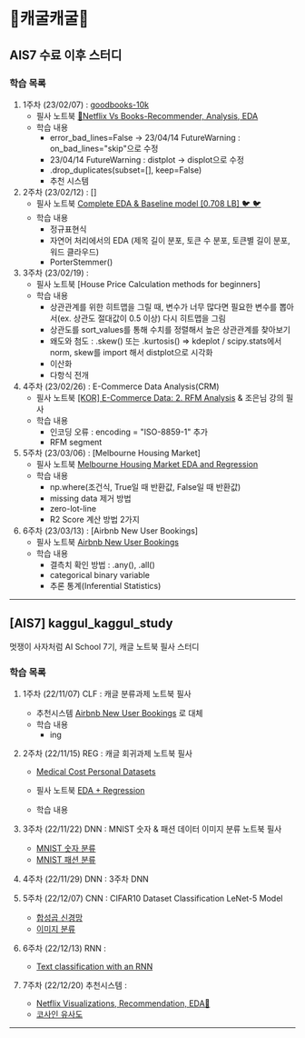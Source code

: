 # 🐸캐굴캐굴🐸

## AIS7 수료 이후 스터디 

### 학습 목록
1. 1주차 (23/02/07) : [goodbooks-10k](https://www.kaggle.com/datasets/zygmunt/goodbooks-10k/code)
   - 필사 노트북 [🔴Netflix Vs Books-Recommender, Analysis, EDA](https://www.kaggle.com/code/niharika41298/netflix-vs-books-recommender-analysis-eda/notebook)
   - 학습 내용
     - error_bad_lines=False → 23/04/14 FutureWarning : on_bad_lines="skip"으로 수정
     - 23/04/14 FutureWarning : distplot → displot으로 수정
     - .drop_duplicates(subset=[], keep=False)
     - 추천 시스템
2. 2주차 (23/02/12) : []
     - 필사 노트북 [Complete EDA & Baseline model [0.708 LB] 🐦 🐦]()
     - 학습 내용
       - 정규표현식
       - 자연어 처리에서의 EDA (제목 길이 분포, 토큰 수 분포, 토큰별 길이 분포, 워드 클라우드)
       - PorterStemmer()
3. 3주차 (23/02/19) :
   - 필사 노트북 [House Price Calculation methods for beginners]
   - 학습 내용
     - 상관관계를 위한 히트맵을 그릴 때, 변수가 너무 많다면 필요한 변수를 뽑아서(ex. 상관도 절대값이 0.5 이상) 다시 히트맵을 그림
     - 상관도를 sort_values를 통해 수치를 정렬해서 높은 상관관계를 찾아보기
     - 왜도와 첨도 : .skew() 또는 .kurtosis() => kdeplot / scipy.stats에서 norm, skew를 import 해서 distplot으로 시각화
     - 이산화
     - 다항식 전개
  1. 4주차 (23/02/26) : E-Commerce Data Analysis(CRM)
     - 필사 노트북 [[KOR] E-Commerce Data: 2. RFM Analysis](https://www.kaggle.com/code/blanik/kor-e-commerce-data-2-rfm-analysis/notebook#Segmentation-Method-2:-Quartile-Sum) & 조은님 강의 필사
     - 학습 내용
       - 인코딩 오류 : encoding = "ISO-8859-1" 추가
       - RFM segment
  2. 5주차 (23/03/06) : [Melbourne Housing Market]
     - 필사 노트북 [Melbourne Housing Market EDA and Regression](https://www.kaggle.com/code/stephaniestallworth/melbourne-housing-market-eda-and-regression)
     - 학습 내용
       - np.where(조건식, True일 때 반환값, False일 때 반환값)
       - missing data 제거 방법
       - zero-lot-line
       - R2 Score 계산 방법 2가지
  3. 6주차 (23/03/13) : [Airbnb New User Bookings]
     - 필사 노트북 [Airbnb New User Bookings](https://www.kaggle.com/code/rounakbanik/airbnb-new-user-bookings)
     - 학습 내용
       - 결측치 확인 방법 : .any(), .all()
       - categorical binary variable
       - 추론 통계(Inferential Statistics)

---

## [AIS7] kaggul_kaggul_study
멋쟁이 사자처럼 AI School 7기,
캐글 노트북 필사 스터디 

### 학습 목록
1. 1주차 (22/11/07) CLF : 캐글 분류과제 노트북 필사
   
   - 추천시스템 [Airbnb New User Bookings](https://www.kaggle.com/competitions/airbnb-recruiting-new-user-bookings) 로 대체
   - 학습 내용
     - ing


2. 2주차 (22/11/15) REG : 캐글 회귀과제 노트북 필사
   - [Medical Cost Personal Datasets](https://www.kaggle.com/datasets/mirichoi0218/insurance?datasetId=13720&sortBy=voteCount)
   - 필사 노트북 [EDA + Regression](https://www.kaggle.com/code/hely333/eda-regression)

   - 학습 내용 
3. 3주차 (22/11/22) DNN : MNIST 숫자 & 패션 데이터 이미지 분류 노트북 필사
   - [MNIST 숫자 분류](https://www.tensorflow.org/tutorials/quickstart/beginner)
   - [MNIST 패션 분류](https://www.tensorflow.org/tutorials/keras/classification)
4. 4주차 (22/11/29) DNN : 3주차 DNN
5. 5주차 (22/12/07) CNN : CIFAR10 Dataset Classification LeNet-5 Model
   - [합성곱 신경망](https://www.tensorflow.org/tutorials/images/cnn?hl=ko)
   - [이미지 분류](https://www.tensorflow.org/tutorials/images/classification?hl=ko)
6. 6주차 (22/12/13) RNN : 
   -  [Text classification with an RNN](https://github.com/tensorflow/text/blob/master/docs/tutorials/text_classification_rnn.ipynb)
7. 7주차 (22/12/20) 추천시스템 : 
   - [Netflix Visualizations, Recommendation, EDA🍿](https://www.kaggle.com/code/niharika41298/netflix-visualizations-recommendation-eda#Top-Duration)
   - [코사인 유사도](https://wikidocs.net/24603)

---
